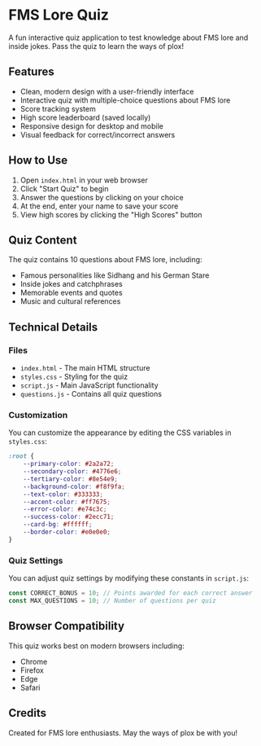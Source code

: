 # FMS Lore Quiz

A fun interactive quiz application to test knowledge about FMS lore and inside jokes. Pass the quiz to learn the ways of plox!

## Features

- Clean, modern design with a user-friendly interface
- Interactive quiz with multiple-choice questions about FMS lore
- Score tracking system
- High score leaderboard (saved locally)
- Responsive design for desktop and mobile
- Visual feedback for correct/incorrect answers

## How to Use

1. Open `index.html` in your web browser
2. Click "Start Quiz" to begin
3. Answer the questions by clicking on your choice
4. At the end, enter your name to save your score
5. View high scores by clicking the "High Scores" button

## Quiz Content

The quiz contains 10 questions about FMS lore, including:
- Famous personalities like Sidhang and his German Stare
- Inside jokes and catchphrases
- Memorable events and quotes
- Music and cultural references

## Technical Details

### Files

- `index.html` - The main HTML structure
- `styles.css` - Styling for the quiz
- `script.js` - Main JavaScript functionality
- `questions.js` - Contains all quiz questions

### Customization

You can customize the appearance by editing the CSS variables in `styles.css`:

```css
:root {
    --primary-color: #2a2a72;
    --secondary-color: #4776e6;
    --tertiary-color: #8e54e9;
    --background-color: #f8f9fa;
    --text-color: #333333;
    --accent-color: #ff7675;
    --error-color: #e74c3c;
    --success-color: #2ecc71;
    --card-bg: #ffffff;
    --border-color: #e0e0e0;
}
```

### Quiz Settings

You can adjust quiz settings by modifying these constants in `script.js`:

```javascript
const CORRECT_BONUS = 10; // Points awarded for each correct answer
const MAX_QUESTIONS = 10; // Number of questions per quiz
```

## Browser Compatibility

This quiz works best on modern browsers including:
- Chrome
- Firefox
- Edge
- Safari

## Credits

Created for FMS lore enthusiasts. May the ways of plox be with you! 